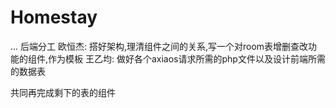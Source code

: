 # Homestay
...
后端分工
欧恒杰:
搭好架构,理清组件之间的关系,写一个对room表增删查改功能的组件,作为模板
王乙均:
做好各个axiaos请求所需的php文件以及设计前端所需的数据表

共同再完成剩下的表的组件
